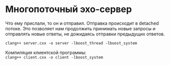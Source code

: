 # Многопоточный эхо-сервер
Что ему прислали, то он и отправил. Отправка происходит в detached
потоке. Это позволяет нам продолжить принимать новые запросы и отправлять новые 
ответы, не дожидаясь отправки предыдущих ответов.

```clang++ server.cxx -o server -lboost_thread -lboost_system```

Компиляция клиентской программы:\
```clang++ client.cxx -o client -lboost_system```